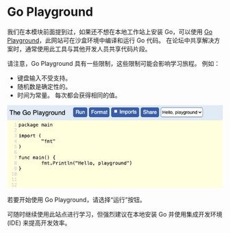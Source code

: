 # Go Playground

我们在本模块前面提到过，如果还不想在本地工作站上安装 Go，可以使用 [Go Playground](https://play.golang.org/)，此网站可在沙盒环境中编译和运行 Go 代码。 在论坛中共享解决方案时，通常使用此工具与其他开发人员共享代码片段。

请注意，Go Playground 具有一些限制，这些限制可能会影响学习旅程。 例如：

- 键盘输入不受支持。
- 随机数是确定性的。
- 时间为常量。 每次都会获得相同的值。

![go-playground](/images/go-playground.jpg)

若要开始使用 Go Playground，请选择“运行”按钮。

可随时继续使用此站点进行学习，但强烈建议在本地安装 Go 并使用集成开发环境 (IDE) 来提高开发效率。